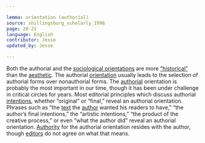 ```yaml
---

lemma: orientation (authorial)
source: shillingsburg_scholarly_1996
page: 20-21
language: English
contributor: Jesse
updated_by: Jesse

---
```

Both the authorial and the [sociological orientations](orientationSociological.html) are more [“historical”](orientationDocumentary.html) than the [aesthetic](orientationAesthetic.html). The authorial [orientation](orientationFormal.html) usually leads to the selection of authorial forms over nonauthorial forms. The [authorial](authorial.html) orientation is probably the most important in our time, though it has been under challenge in critical circles for years. Most editorial principles which discuss authorial [intentions](intentionality.html), whether “original” or “final,” reveal an authorial orientation. Phrases such as “the [text](text.html) the [author](author.html) wanted his readers to have,” “the author’s final intentions,” the “artistic intentions,” “the product of the creative process,” or even “what the author did” reveal an authorial orientation. [Authority](authority.html) for the authorial orientation resides with the author, though [editors](editor.html) do not agree on what that means.
